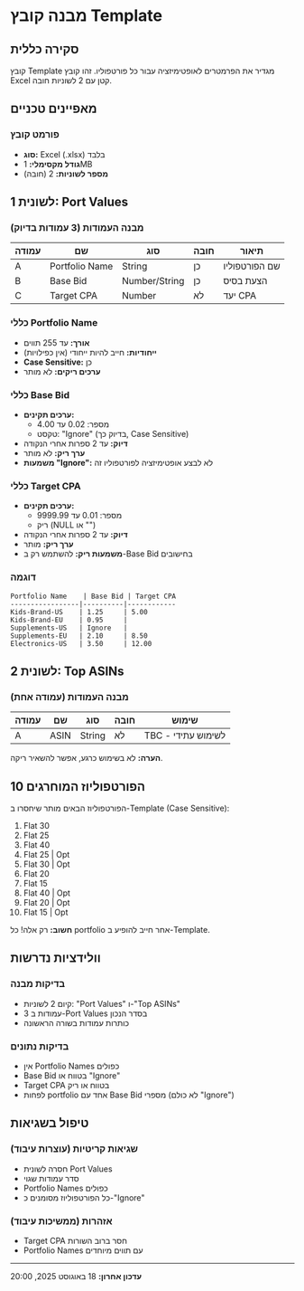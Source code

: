 # מבנה קובץ Template

## סקירה כללית

קובץ Template מגדיר את הפרמטרים לאופטימיזציה עבור כל פורטפוליו. זהו קובץ Excel קטן עם 2 לשוניות חובה.

## מאפיינים טכניים

### פורמט קובץ
- **סוג:** Excel (.xlsx) בלבד
- **גודל מקסימלי:** 1MB
- **מספר לשוניות:** 2 (חובה)

## לשונית 1: Port Values

### מבנה העמודות (3 עמודות בדיוק)

| עמודה | שם | סוג | חובה | תיאור |
|--------|-----|-----|------|--------|
| A | Portfolio Name | String | כן | שם הפורטפוליו |
| B | Base Bid | Number/String | כן | הצעת בסיס |
| C | Target CPA | Number | לא | יעד CPA |

### כללי Portfolio Name
- **אורך:** עד 255 תווים
- **ייחודיות:** חייב להיות ייחודי (אין כפילויות)
- **Case Sensitive:** כן
- **ערכים ריקים:** לא מותר

### כללי Base Bid
- **ערכים תקינים:**
  - מספר: 0.02 עד 4.00
  - טקסט: "Ignore" (בדיוק כך, Case Sensitive)
- **דיוק:** עד 2 ספרות אחרי הנקודה
- **ערך ריק:** לא מותר
- **משמעות "Ignore":** לא לבצע אופטימיזציה לפורטפוליו זה

### כללי Target CPA
- **ערכים תקינים:**
  - מספר: 0.01 עד 9999.99
  - ריק (NULL או "")
- **דיוק:** עד 2 ספרות אחרי הנקודה
- **ערך ריק:** מותר
- **משמעות ריק:** להשתמש רק ב-Base Bid בחישובים

### דוגמה
```
Portfolio Name    | Base Bid | Target CPA
-----------------|----------|------------
Kids-Brand-US    | 1.25     | 5.00
Kids-Brand-EU    | 0.95     | 
Supplements-US   | Ignore   | 
Supplements-EU   | 2.10     | 8.50
Electronics-US   | 3.50     | 12.00
```

## לשונית 2: Top ASINs

### מבנה העמודות (עמודה אחת)

| עמודה | שם | סוג | חובה | שימוש |
|--------|-----|-----|------|--------|
| A | ASIN | String | לא | TBC - לשימוש עתידי |

**הערה:** לא בשימוש כרגע, אפשר להשאיר ריקה.

## 10 הפורטפוליוז המוחרגים

הפורטפוליוז הבאים מותר שיחסרו ב-Template (Case Sensitive):
1. Flat 30
2. Flat 25
3. Flat 40
4. Flat 25 | Opt
5. Flat 30 | Opt
6. Flat 20
7. Flat 15
8. Flat 40 | Opt
9. Flat 20 | Opt
10. Flat 15 | Opt

**חשוב:** רק אלה! כל portfolio אחר חייב להופיע ב-Template.

## וולידציות נדרשות

### בדיקות מבנה
- קיום 2 לשוניות: "Port Values" ו-"Top ASINs"
- 3 עמודות ב-Port Values בסדר הנכון
- כותרות עמודות בשורה הראשונה

### בדיקות נתונים
- אין Portfolio Names כפולים
- Base Bid בטווח או "Ignore"
- Target CPA בטווח או ריק
- לפחות portfolio אחד עם Base Bid מספרי (לא כולם "Ignore")

## טיפול בשגיאות

### שגיאות קריטיות (עוצרות עיבוד)
- חסרה לשונית Port Values
- סדר עמודות שגוי
- Portfolio Names כפולים
- כל הפורטפוליוז מסומנים כ-"Ignore"

### אזהרות (ממשיכות עיבוד)
- Target CPA חסר ברוב השורות
- Portfolio Names עם תווים מיוחדים

---

**עדכון אחרון:** 18 באוגוסט 2025, 20:00